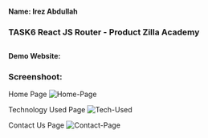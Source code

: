 #### Name: Irez Abdullah
### TASK6 React JS Router - Product Zilla Academy
##
#### Demo Website: 
### Screenshoot:
Home Page
![Home-Page](https://i.imgur.com/KPRcoFa.png)

Technology Used Page
![Tech-Used](https://i.imgur.com/cUELXBa.png)

Contact Us Page
![Contact-Page](https://i.imgur.com/Uo1QbgM.png)